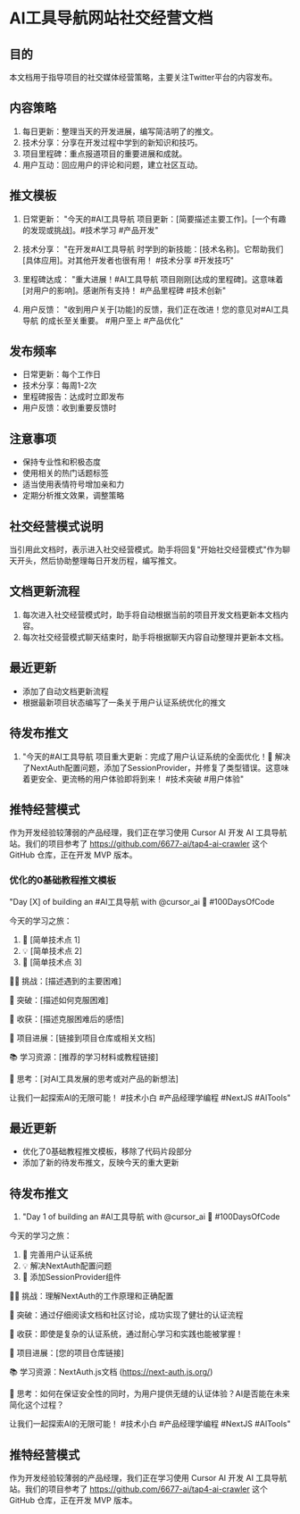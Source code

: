 # AI工具导航网站社交经营文档

## 目的
本文档用于指导项目的社交媒体经营策略，主要关注Twitter平台的内容发布。

## 内容策略
1. 每日更新：整理当天的开发进展，编写简洁明了的推文。
2. 技术分享：分享在开发过程中学到的新知识和技巧。
3. 项目里程碑：重点报道项目的重要进展和成就。
4. 用户互动：回应用户的评论和问题，建立社区互动。

## 推文模板
1. 日常更新：
   "今天的#AI工具导航 项目更新：[简要描述主要工作]。[一个有趣的发现或挑战]。#技术学习 #产品开发"

2. 技术分享：
   "在开发#AI工具导航 时学到的新技能：[技术名称]。它帮助我们[具体应用]。对其他开发者也很有用！ #技术分享 #开发技巧"

3. 里程碑达成：
   "重大进展！#AI工具导航 项目刚刚[达成的里程碑]。这意味着[对用户的影响]。感谢所有支持！ #产品里程碑 #技术创新"

4. 用户反馈：
   "收到用户关于[功能]的反馈，我们正在改进！您的意见对#AI工具导航 的成长至关重要。 #用户至上 #产品优化"

## 发布频率
- 日常更新：每个工作日
- 技术分享：每周1-2次
- 里程碑报告：达成时立即发布
- 用户反馈：收到重要反馈时

## 注意事项
- 保持专业性和积极态度
- 使用相关的热门话题标签
- 适当使用表情符号增加亲和力
- 定期分析推文效果，调整策略

## 社交经营模式说明
当引用此文档时，表示进入社交经营模式。助手将回复"开始社交经营模式"作为聊天开头，然后协助整理每日开发历程，编写推文。

## 文档更新流程
1. 每次进入社交经营模式时，助手将自动根据当前的项目开发文档更新本文档内容。
2. 每次社交经营模式聊天结束时，助手将根据聊天内容自动整理并更新本文档。

## 最近更新
- 添加了自动文档更新流程
- 根据最新项目状态编写了一条关于用户认证系统优化的推文

## 待发布推文
1. "今天的#AI工具导航 项目重大更新：完成了用户认证系统的全面优化！🎉 解决了NextAuth配置问题，添加了SessionProvider，并修复了类型错误。这意味着更安全、更流畅的用户体验即将到来！ #技术突破 #用户体验"

## 推特经营模式
作为开发经验较薄弱的产品经理，我们正在学习使用 Cursor AI 开发 AI 工具导航站。我们的项目参考了 https://github.com/6677-ai/tap4-ai-crawler 这个 GitHub 仓库，正在开发 MVP 版本。

### 优化的0基础教程推文模板
"Day [X] of building an #AI工具导航 with @cursor_ai 🚀 #100DaysOfCode

今天的学习之旅：

1. 🔧 [简单技术点 1]
2. 💡 [简单技术点 2]
3. 🎨 [简单技术点 3]

🧗‍♂️ 挑战：[描述遇到的主要困难]

💪 突破：[描述如何克服困难]

🌟 收获：[描述克服困难后的感悟]

🔗 项目进展：[链接到项目仓库或相关文档]

📚 学习资源：[推荐的学习材料或教程链接]

🤔 思考：[对AI工具发展的思考或对产品的新想法]

让我们一起探索AI的无限可能！ #技术小白 #产品经理学编程 #NextJS #AITools"

## 最近更新
- 优化了0基础教程推文模板，移除了代码片段部分
- 添加了新的待发布推文，反映今天的重大更新

## 待发布推文
1. "Day 1 of building an #AI工具导航 with @cursor_ai 🚀 #100DaysOfCode

今天的学习之旅：

1. 🔧 完善用户认证系统
2. 💡 解决NextAuth配置问题
3. 🎨 添加SessionProvider组件

🧗‍♂️ 挑战：理解NextAuth的工作原理和正确配置

💪 突破：通过仔细阅读文档和社区讨论，成功实现了健壮的认证流程

🌟 收获：即使是复杂的认证系统，通过耐心学习和实践也能被掌握！

🔗 项目进展：[您的项目仓库链接]

📚 学习资源：NextAuth.js文档 (https://next-auth.js.org/)

🤔 思考：如何在保证安全性的同时，为用户提供无缝的认证体验？AI是否能在未来简化这个过程？

让我们一起探索AI的无限可能！ #技术小白 #产品经理学编程 #NextJS #AITools"

## 推特经营模式
作为开发经验较薄弱的产品经理，我们正在学习使用 Cursor AI 开发 AI 工具导航站。我们的项目参考了 https://github.com/6677-ai/tap4-ai-crawler 这个 GitHub 仓库，正在开发 MVP 版本。
